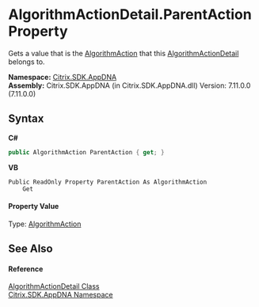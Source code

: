 # AlgorithmActionDetail.ParentAction Property 
 

Gets a value that is the <a href="69a873cf-bfb8-24cc-65f4-3bb7a4396cc0">AlgorithmAction</a> that this <a href="1cfec5cf-791c-a14c-17c3-110dd1f03e96">AlgorithmActionDetail</a> belongs to.

**Namespace:**&nbsp;[Citrix.SDK.AppDNA](index.md)<br />**Assembly:**&nbsp;Citrix.SDK.AppDNA (in Citrix.SDK.AppDNA.dll) Version: 7.11.0.0 (7.11.0.0)

## Syntax

**C#**
```csharp
public AlgorithmAction ParentAction { get; }
```

**VB**
```vbnet
Public ReadOnly Property ParentAction As AlgorithmAction
	Get
```


#### Property Value
Type: <a href="69a873cf-bfb8-24cc-65f4-3bb7a4396cc0">AlgorithmAction</a>

## See Also


#### Reference
<a href="1cfec5cf-791c-a14c-17c3-110dd1f03e96">AlgorithmActionDetail Class</a><br /><a href="fe2d265b-410b-8b11-1eb4-a790e0b062bf">Citrix.SDK.AppDNA Namespace</a><br />
